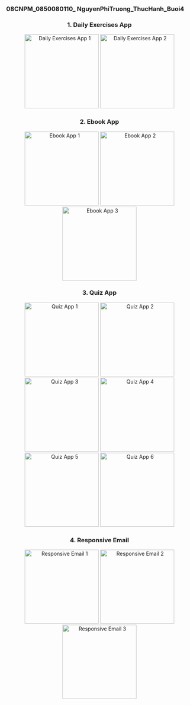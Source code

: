 ### 08CNPM_0850080110_ NguyenPhiTruong_ThucHanh_Buoi4

<div align="center">

### 1. Daily Exercises App
<img src="https://github.com/nptruong01/Flutter_ThucHanh_Buoi4/assets/113322089/c15cd5c3-91e6-4af6-99a4-f46ffdb04020.png" alt="Daily Exercises App 1" width="200"/>
<img src="https://github.com/nptruong01/Flutter_ThucHanh_Buoi4/assets/113322089/56ed9583-aa5e-44ad-b6dd-27bd1baf47d8.png" alt="Daily Exercises App 2" width="200"/>

### 2. Ebook App
<img src="https://github.com/nptruong01/Flutter_ThucHanh_Buoi4/assets/113322089/056cd2d3-69ca-4797-b75e-2ea85967663f.png" alt="Ebook App 1" width="200"/>
<img src="https://github.com/nptruong01/Flutter_ThucHanh_Buoi4/assets/113322089/4344ff3d-0794-4a47-8fdc-5e5b95f74b0f.png" alt="Ebook App 2" width="200"/>
<img src="https://github.com/nptruong01/Flutter_ThucHanh_Buoi4/assets/113322089/68254559-dc72-4aa3-9a62-59c0d2917dfc.png" alt="Ebook App 3" width="200"/>

### 3. Quiz App
<img src="https://github.com/nptruong01/Flutter_ThucHanh_Buoi4/assets/113322089/515ce6d9-a5a7-440b-bbcc-be600ef4daf9.png" alt="Quiz App 1" width="200"/>
<img src="https://github.com/nptruong01/Flutter_ThucHanh_Buoi4/assets/113322089/f9ae5878-0426-4326-96c5-e9d9a5fb4ee6.png" alt="Quiz App 2" width="200"/>
<img src="https://github.com/nptruong01/Flutter_ThucHanh_Buoi4/assets/113322089/d292df5f-44c3-454e-a4b1-75a07fd3d239.png" alt="Quiz App 3" width="200"/>
<img src="https://github.com/nptruong01/Flutter_ThucHanh_Buoi4/assets/113322089/8f4d5eb0-ca21-464c-aaca-51dd487afba4.png" alt="Quiz App 4" width="200"/>
<img src="https://github.com/nptruong01/Flutter_ThucHanh_Buoi4/assets/113322089/c991996b-7c7f-4151-bb24-3601dbf4e659.png" alt="Quiz App 5" width="200"/>
<img src="https://github.com/nptruong01/Flutter_ThucHanh_Buoi4/assets/113322089/3515d003-3dde-4e78-9e7f-d970035799b8.png" alt="Quiz App 6" width="200"/>

### 4. Responsive Email
<img src="https://github.com/nptruong01/Flutter_ThucHanh_Buoi4/assets/113322089/b3c2bdbc-9ef4-4e28-86bc-bbc0cb991db6.png" alt="Responsive Email 1" width="200"/>
<img src="https://github.com/nptruong01/Flutter_ThucHanh_Buoi4/assets/113322089/386c2814-16d7-40f5-9757-98cc626d3687.png" alt="Responsive Email 2" width="200"/>
<img src="https://github.com/nptruong01/Flutter_ThucHanh_Buoi4/assets/113322089/db96d387-b4a5-4c7c-ab0f-66734e0ade62.png" alt="Responsive Email 3" width="200"/>

</div>
